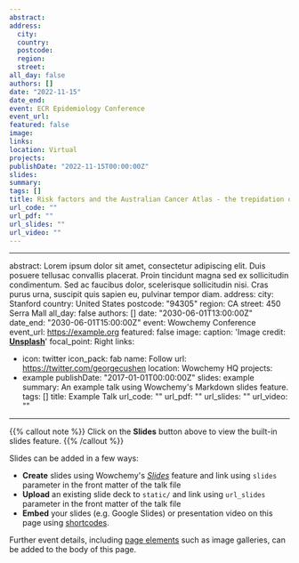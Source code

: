 ```yaml
---
abstract: 
address:
  city: 
  country: 
  postcode: 
  region: 
  street: 
all_day: false
authors: []
date: "2022-11-15"
date_end:
event: ECR Epidemiology Conference
event_url: 
featured: false
image: 
links:
location: Virtual
projects:
publishDate: "2022-11-15T00:00:00Z"
slides:
summary: 
tags: []
title: Risk factors and the Australian Cancer Atlas - the trepidation of instability and sparsity in small area estimation
url_code: ""
url_pdf: ""
url_slides: ""
url_video: ""
---
```


---
abstract: Lorem ipsum dolor sit amet, consectetur adipiscing elit. Duis posuere tellusac
  convallis placerat. Proin tincidunt magna sed ex sollicitudin condimentum. Sed ac
  faucibus dolor, scelerisque sollicitudin nisi. Cras purus urna, suscipit quis sapien
  eu, pulvinar tempor diam.
address:
  city: Stanford
  country: United States
  postcode: "94305"
  region: CA
  street: 450 Serra Mall
all_day: false
authors: []
date: "2030-06-01T13:00:00Z"
date_end: "2030-06-01T15:00:00Z"
event: Wowchemy Conference
event_url: https://example.org
featured: false
image:
  caption: 'Image credit: [**Unsplash**](https://unsplash.com/photos/bzdhc5b3Bxs)'
  focal_point: Right
links:
- icon: twitter
  icon_pack: fab
  name: Follow
  url: https://twitter.com/georgecushen
location: Wowchemy HQ
projects:
- example
publishDate: "2017-01-01T00:00:00Z"
slides: example
summary: An example talk using Wowchemy's Markdown slides feature.
tags: []
title: Example Talk
url_code: ""
url_pdf: ""
url_slides: ""
url_video: ""
---

{{% callout note %}}
Click on the **Slides** button above to view the built-in slides feature.
{{% /callout %}}

Slides can be added in a few ways:

- **Create** slides using Wowchemy's [_Slides_](https://wowchemy.com/docs/managing-content/#create-slides) feature and link using `slides` parameter in the front matter of the talk file
- **Upload** an existing slide deck to `static/` and link using `url_slides` parameter in the front matter of the talk file
- **Embed** your slides (e.g. Google Slides) or presentation video on this page using [shortcodes](https://wowchemy.com/docs/writing-markdown-latex/).

Further event details, including [page elements](https://wowchemy.com/docs/writing-markdown-latex/) such as image galleries, can be added to the body of this page.

